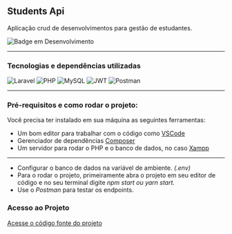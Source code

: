 ## Students Api

Aplicação crud de desenvolvimentos para gestão de estudantes.  

![Badge em Desenvolvimento](http://img.shields.io/static/v1?label=STATUS&message=EM%20DESENVOLVIMENTO&color=GREEN&style=for-the-badge) 
 <hr>

### Tecnologias e dependências utilizadas 

![Laravel](https://img.shields.io/badge/laravel-%23FF2D20.svg?style=for-the-badge&logo=laravel&logoColor=white)
![PHP](https://img.shields.io/badge/php-%23777BB4.svg?style=for-the-badge&logo=php&logoColor=white)
![MySQL](https://img.shields.io/badge/mysql-gray.svg?style=for-the-badge&logo=mysql&logoColor=white)
![JWT](https://img.shields.io/badge/JWT-black?style=for-the-badge&logo=JSON%20web%20tokens) 
![Postman](https://img.shields.io/badge/Postman-FF6C37?style=for-the-badge&logo=postman&logoColor=white)
<hr>

### Pré-requisitos e como rodar o projeto:

  Você precisa ter instalado em sua máquina as seguintes ferramentas:<br>
- Um bom editor para trabalhar com o código como [VSCode](https://code.visualstudio.com/)<br>
- Gerenciador de dependências [Composer](https://getcompose.org)
- Um servidor para rodar o PHP e o banco de dados, no caso [Xampp](https://apachefriends.org) 

<hr>

- Configurar o banco de dados na variável de ambiente.<i> (.env)</i><br> 
- Para o rodar o projeto, primeiramente abra o projeto em seu editor de código e no seu terminal digite <i>npm start ou yarn start.</i><br>
- Use o <i>Postman</i> para testar os endpoints. 

### Acesso ao Projeto

 [Acesse o código fonte do projeto](https://github.com/matheushenriquecsb/bookstore-backend) 
      
